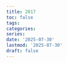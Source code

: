 ```yaml
---
title: 2017
toc: false
tags:
categories: 
series:
date: '2025-07-30'
lastmod: '2025-07-30'
draft: false
---
```

